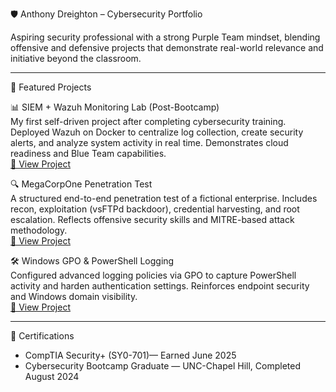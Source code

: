 🛡️ Anthony Dreighton – Cybersecurity Portfolio

Aspiring security professional with a strong Purple Team mindset, blending offensive and defensive projects that demonstrate real-world relevance and initiative beyond the classroom.

---

📂 Featured Projects

📊 SIEM + Wazuh Monitoring Lab (Post-Bootcamp)  
My first self-driven project after completing cybersecurity training. Deployed Wazuh on Docker to centralize log collection, create security alerts, and analyze system activity in real time. Demonstrates cloud readiness and Blue Team capabilities.  
[🔗 View Project](https://github.com/dreighton90/wazuh_siem_lab.git)

🔍 MegaCorpOne Penetration Test  
A structured end-to-end penetration test of a fictional enterprise. Includes recon, exploitation (vsFTPd backdoor), credential harvesting, and root escalation. Reflects offensive security skills and MITRE-based attack methodology.  
[🔗 View Project](https://github.com/dreighton90/megacorpone-penetration-test.git)

🛠️ Windows GPO & PowerShell Logging  
Configured advanced logging policies via GPO to capture PowerShell activity and harden authentication settings. Reinforces endpoint security and Windows domain visibility.  
[🔗 View Project](https://github.com/dreighton90/windows-gpo-logging.git)

---

📜 Certifications

- CompTIA Security+ (SY0-701)— Earned June 2025  
- Cybersecurity Bootcamp Graduate — UNC-Chapel Hill, Completed August 2024
